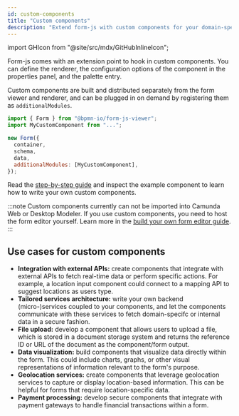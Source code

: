 ```yaml
---
id: custom-components
title: "Custom components"
description: "Extend form-js with custom components for your domain-specific use cases."
---
```


import GHIcon from "@site/src/mdx/GitHubInlineIcon";

Form-js comes with an extension point to hook in custom components. You can define the renderer, the configuration options of the component in the properties panel, and the palette entry.

Custom components are built and distributed separately from the form viewer and renderer, and can be plugged in on demand by registering them as `additionalModules`.

```js
import { Form } from "@bpmn-io/form-js-viewer";
import MyCustomComponent from "...";

new Form({
  container,
  schema,
  data,
  additionalModules: [MyCustomComponent],
});
```

Read the [step-by-step guide](https://github.com/bpmn-io/form-js-examples/tree/master/custom-components) <GHIcon /> and inspect the example component to learn how to write your own custom components.

:::note
Custom components currently can not be imported into Camunda Web or Desktop Modeler. If you use custom components, you need to host the form editor yourself. Learn more in the [build your own form editor guide](../04-build-your-own-form-editor.md).
:::

## Use cases for custom components

- **Integration with external APIs:** create components that integrate with external APIs to fetch real-time data or perform specific actions. For example, a location input component could connect to a mapping API to suggest locations as users type.
- **Tailored services architecture:** write your own backend (micro-)services coupled to your components, and let the components communicate with these services to fetch domain-specifc or internal data in a secure fashion.
- **File upload:** develop a component that allows users to upload a file, which is stored in a document storage system and returns the reference ID or URL of the document as the component/form output.
- **Data visualization:** build components that visualize data directly within the form. This could include charts, graphs, or other visual representations of information relevant to the form's purpose.
- **Geolocation services:** create components that leverage geolocation services to capture or display location-based information. This can be helpful for forms that require location-specific data.
- **Payment processing:** develop secure components that integrate with payment gateways to handle financial transactions within a form.
